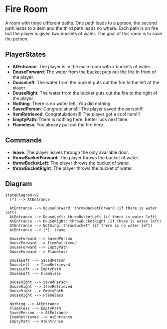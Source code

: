# Fire Room

A room with three different paths.
One path leads to a person, the second path leads to a item and the third path leads no where.
Each path is on fire but the player is given two buckets of water.
The goal of this room is to save the person.

## PlayerStates

- **AtEntrance**: The player is in the main room with x buckets of water.
- **DouseForward**: The water from the bucket puts out the fire in front of the player.
- **DouseLeft**: The water from the bucket puts out the fire to the left of the player.
- **DouseRight**: The water from the bucket puts out the fire to the right of the player.
- **Nothing**: There is no water left. You did nothing.
- **SavedPerson**: Congratulations!!! The player saved the person!!!
- **ItemRetrieved**: Congratulations!!! The player got a cool item!!!
- **EmptyPath**: There is nothing here. Better luck next time.
- **Flameless**: You already put out the fire here...

## Commands

- **leave**: The player leaves through the only available door.
- **throwBucketForward**: The player throws the bucket of water.
- **throwBucketLeft**: The player throws the bucket of water.
- **throwBucketRight**: The player throws the bucket of water.

## Diagram

```mermaid
stateDiagram-v2
  [*] --> AtEntrance

  AtEntrance --> DouseForward: throwBucketForward (if there is water left)
  AtEntrance --> DouseLeft: throwBucketLeft (if there is water left)
  AtEntrance --> DouseRight: throwBucketRight (if there is water left)
  AtEntrance --> Nothing: throwBucket* (if there is no water left)
  AtEntrance --> [*]: leave

  DouseForward --> SavedPerson
  DouseForward --> ItemRetrieved
  DouseForward --> EmptyPath
  DouseForward --> Flameless

  DouseLeft --> SavedPerson
  DouseLeft --> ItemRetrieved
  DouseLeft --> EmptyPath
  DouseLeft --> Flameless

  DouseRight --> SavedPerson
  DouseRight --> ItemRetrieved
  DouseRight --> EmptyPath
  DouseRight --> Flameless

  Nothing --> AtEntrance
  Flameless --> EmptyPath
  SavedPerson --> AtEntrance
  ItemRetrieved --> AtEntrance
  EmptyPath --> AtEntrance
```
